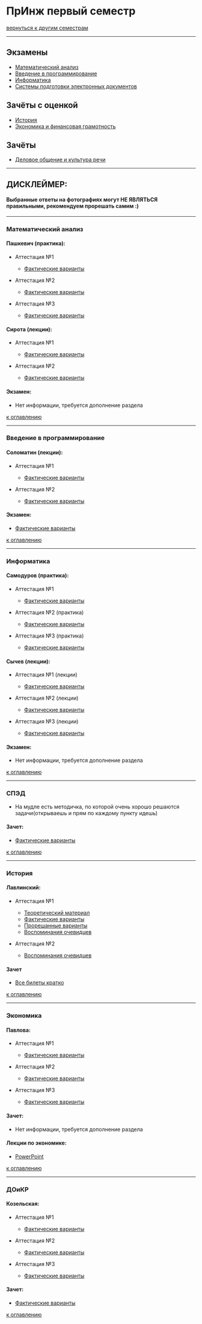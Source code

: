 # ПрИнж первый семестр
[вернуться к другим семестрам](preng.md)

***

## Экзамены
+ [Математический анализ](#Математический-анализ)
+ [Введение в программирование](#Введение-в-программирование)
+ [Информатика](#Информатика)
+ [Системы подготовки электронных документов](#СПЭД)

## Зачёты с оценкой
+ [История](#История)
+ [Экономика и финансовая грамотность](#Экономика)

## Зачёты
+ [Деловое общение и культура речи](#ДОиКР)

***

## ДИСКЛЕЙМЕР:
#### Выбранные ответы на фотографиях могут НЕ ЯВЛЯТЬСЯ правильными, рекомендуем прорешать самим :)

***

### Математический анализ

#### Пашкевич (практика):
+ Аттестация №1
  + [Фактические варианты](../subjects/1-sem/mathan/mathan-preng/mathan-pr-att-1-fact.md)

+ Аттестация №2
  + [Фактические варианты](../subjects/1-sem/mathan/mathan-preng/mathan-pr-att-2-fact.md)

+ Аттестация №3
  + [Фактические варианты](../subjects/1-sem/mathan/mathan-preng/mathan-pr-att-3-fact.md)

#### Сирота (лекции):
+ Аттестация №1
  + [Фактические варианты](../subjects/1-sem/mathan/th-sirota/mathan-th-att-1-fact.md)

+ Аттестация №2
  + [Фактические варианты](../subjects/1-sem/mathan/th-sirota/mathan-th-att-2-fact.md)

#### Экзамен:
+ Нет информации, требуется дополнение раздела

[к оглавлению](#Экзамены)

***

### Введение в программирование

#### Соломатин (лекции):
+ Аттестация №1
  + [Фактические варианты](../subjects/1-sem/enter-prog/enter-prog-att-1-fact.md)

+ Аттестация №2
  + [Фактические варианты](../subjects/1-sem/enter-prog/enter-prog-att-2-3-fact.md)

#### Экзамен:
+ [Фактические варианты](../subjects/1-sem/enter-prog/enter-prog-exam.md)

[к оглавлению](#Экзамены)

***

### Информатика

#### Самодуров (практика):
+ Аттестация №1
  + [Фактические варианты](../subjects/1-sem/toinf/pr-samodurov/toinf-pr-att-1-fact.md)

+ Аттестация №2 (практика)
  + [Фактические варианты](../subjects/1-sem/toinf/pr-samodurov/toinf-pr-att-2-fact.md)

+ Аттестация №3 (практика)
  + [Фактические варианты](../subjects/1-sem/toinf/pr-samodurov/toinf-pr-att-3-fact.md)

#### Сычев (лекции):
+ Аттестация №1 (лекции)
  + [Фактические варианты](../subjects/1-sem/toinf/toinf-th-att-1-fact.md)

+ Аттестация №2 (лекции)
  + [Фактические варианты](../subjects/1-sem/toinf/toinf-th-att-2-fact.md)

+ Аттестация №3 (лекции)
  + [Фактические варианты](../subjects/1-sem/toinf/toinf-th-att-3-fact.md)

#### Экзамен:
+ Нет информации, требуется дополнение раздела

[к оглавлению](#Экзамены)

***

### СПЭД

+ На мудле есть методичка, по которой очень хорошо решаются задачи(открываешь и прям по каждому пункту идешь)

#### Зачет:
+ [Фактические варианты](../subjects/1-sem/sped/sped-zachet-fact.md)

[к оглавлению](#Экзамены)

***

### История

#### Лавлинский:
+ Аттестация №1
  + [Теоретический материал](../subjects/1-sem/hist/hist-att-1/hist-att-1-theory.md)
  + [Фактические варианты](../subjects/1-sem/hist/hist-att-1/hist-att-1-fact.md)
  + [Прорешанные варианты](../subjects/1-sem/hist/hist-att-1/hist-att-1-resh.md)
  + [Воспоминания очевидцев](../subjects/1-sem/hist/hist-att-1/hist-att-1-memories.md)

+ Аттестация №2
  + [Воспоминания очевидцев](../subjects/1-sem/hist/hist-att-2-memories.md)

#### Зачет
+ [Все билеты кратко](../subjects/1-sem/hist/hist-exam.md)

[к оглавлению](#Экзамены)

***

### Экономика

#### Павлова:
+ Аттестация №1
  + [Фактические варианты](../subjects/1-sem/economy/economy-att-1-fact.md)

+ Аттестация №2
  + [Фактические варианты](../subjects/1-sem/economy/economy-att-2-fact.md)

+ Аттестация №3
  + [Фактические варианты](../subjects/1-sem/economy/economy-att-3-fact.md)

#### Зачет:
+ Нет информации, требуется дополнение раздела

#### Лекции по экономике:
+ [PowerPoint](https://drive.google.com/drive/folders/1EhTxnwlJM0eSivPyDDbxhVddQrVcPUsE?usp=sharing)

[к оглавлению](#Экзамены)

***

### ДОиКР

#### Козельская:
+ Аттестация №1
  + [Фактические варианты](../subjects/1-sem/russian/russian-att-1-fact.md)

+ Аттестация №2
  + [Фактические варианты](../subjects/1-sem/russian/russian-att-2-fact.md)

+ Аттестация №3
  + [Фактические варианты](../subjects/1-sem/russian/russian-att-3-fact.md)

#### Зачет:
+ [Фактические варианты](../subjects/1-sem/russian/russian-final-test.md)

[к оглавлению](#Экзамены)

